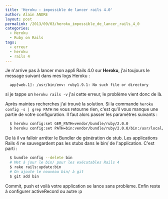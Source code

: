 ```yaml
---
title: 'Heroku : impossible de lancer rails 4.0'
author: Alain ANDRE
layout: post
permalink: /2013/09/03/heroku_impossible_de_lancer_rails_4_0
categories:
  - Heroku
  - Ruby on Rails
tags:
  - erreur
  - heroku
  - rails 4
---
```

Je n'arrive pas à lancer mon appli Rails 4.0 sur **Heroku**, j'ai toujours le message suivant dans mes logs Heroku :
```
  app[web.1]: /usr/bin/env: ruby1.9.1: No such file or directory
```

si je tappe un `heroku rails -v` j'ai cette erreur, le problème vient donc de là.

Après maintes recherches j'ai trouvé la solution. Si la commande `heroku config -s | grep PATH` ne vous retourne rien, c'est qu'il vous manque une partie de votre configuration. Il faut alors passer les paramètres suivants :
```bash
  $ heroku config:set GEM_PATH=vendor/bundle/ruby/2.0.0
  $ heroku config:set PATH=bin:vendor/bundle/ruby/2.0.0/bin:/usr/local/bin:/usr/bin:/bin
```

De là il va falloir arrêter le Bundler de génération de stub. Les applications Rails 4 ne sauvegardent pas les stubs dans le bin/ de l'application. C'est parti :
```bash
  $ bundle config --delete bin
  # Met à jour le bin/ pour les exécutables Rails 4
  $ rake rails:update:bin
  # On ajoute le nouveau bin/ à git
  $ git add bin
```

Commit, push et voilà votre application se lance sans problème. Enfin reste à configurer activeRecord ou autre :p
